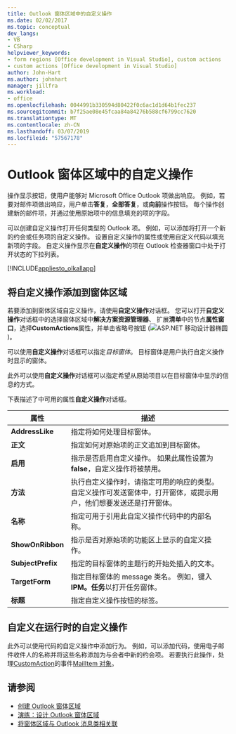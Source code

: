 ```yaml
---
title: Outlook 窗体区域中的自定义操作
ms.date: 02/02/2017
ms.topic: conceptual
dev_langs:
- VB
- CSharp
helpviewer_keywords:
- form regions [Office development in Visual Studio], custom actions
- custom actions [Office development in Visual Studio]
author: John-Hart
ms.author: johnhart
manager: jillfra
ms.workload:
- office
ms.openlocfilehash: 0044991b330594d80422f0c6ac1d1d64b1fec237
ms.sourcegitcommit: b7f25ae08e45fcaa84a84276b588cf6799cc7620
ms.translationtype: MT
ms.contentlocale: zh-CN
ms.lasthandoff: 03/07/2019
ms.locfileid: "57567178"
---
```

# <a name="custom-actions-in-outlook-form-regions"></a>Outlook 窗体区域中的自定义操作
  操作显示按钮，使用户能够对 Microsoft Office Outlook 项做出响应。 例如，若要对邮件项做出响应，用户单击**答复**，**全部答复**，或**向前**操作按钮。 每个操作创建新的邮件项，并通过使用原始项中的信息填充的项的字段。

 可以创建自定义操作打开任何类型的 Outlook 项。 例如，可以添加将打开一个新的约会或任务项的自定义操作。 设置自定义操作的属性或使用自定义代码以填充新项的字段。 自定义操作显示在**自定义操作**的项在 Outlook 检查器窗口中处于打开状态的下拉列表。

 [!INCLUDE[appliesto_olkallapp](../vsto/includes/appliesto-olkallapp-md.md)]

## <a name="add-custom-actions-to-a-form-region"></a>将自定义操作添加到窗体区域
 若要添加到窗体区域自定义操作，请使用**自定义操作**对话框。 您可以打开**自定义操作**对话框中的选择窗体区域中**解决方案资源管理器**、 扩展**清单**中的节点**属性窗口**，选择**CustomActions**属性，并单击省略号按钮 (![ASP.NET 移动设计器椭圆](../sharepoint/media/mwellipsis.gif "ASP.NET 移动设计器椭圆"))。

 可以使用**自定义操作**对话框可以指定*目标窗体*。 目标窗体是用户执行自定义操作时显示的窗体。

 此外可以使用**自定义操作**对话框可以指定希望从原始项目以在目标窗体中显示的信息的方式。

 下表描述了中可用的属性**自定义操作**对话框。

|属性|描述|
|--------------|-----------------|
|**AddressLike**|指定将如何处理目标窗体。|
|**正文**|指定如何对原始项的正文追加到目标窗体。|
|**启用**|指示是否启用自定义操作。 如果此属性设置为**false**，自定义操作将被禁用。|
|**方法**|执行自定义操作时，请指定可用的响应的类型。 自定义操作可发送窗体中，打开窗体，或提示用户，他们想要发送还是打开窗体。|
|**名称**|指定可用于引用此自定义操作代码中的内部名称。|
|**ShowOnRibbon**|指示是否对原始项的功能区上显示的自定义操作。|
|**SubjectPrefix**|指定的目标窗体的主题行的开始处插入的文本。|
|**TargetForm**|指定目标窗体的 message 类名。 例如，键入**IPM。任务**以打开任务窗体。|
|**标题**|指定自定义操作按钮的标签。|

## <a name="customize-a-custom-action-at-runtime"></a>自定义在运行时的自定义操作
 此外可以使用代码的自定义操作中添加行为。 例如，可以添加代码，使用电子邮件收件人的名称并将这些名称添加为与会者中新的约会项。 若要执行此操作，处理[CustomAction](/office/vba/api/Outlook.MailItem.CustomAction)的事件[MailItem 对象](/office/vba/api/Outlook.MailItem)。

## <a name="see-also"></a>请参阅
- [创建 Outlook 窗体区域](../vsto/creating-outlook-form-regions.md)
- [演练：设计 Outlook 窗体区域](../vsto/walkthrough-designing-an-outlook-form-region.md)
- [将窗体区域与 Outlook 消息类相关联](../vsto/associating-a-form-region-with-an-outlook-message-class.md)
